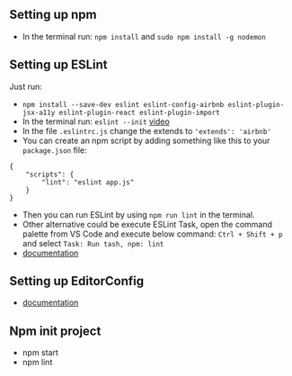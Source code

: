 ## Setting up npm
- In the terminal run: `npm install` and `sudo npm install -g nodemon`

## Setting up ESLint

Just run:
- `npm install --save-dev eslint eslint-config-airbnb eslint-plugin-jsx-a11y eslint-plugin-react eslint-plugin-import`
- In the terminal run: `eslint --init` [video](https://www.youtube.com/watch?v=cMrDePs86Uo&t=479s)
- In the file `.eslintrc.js` change the extends to `'extends': 'airbnb'`
- You can create an npm script by adding something like this to your `package.json` file:
```
{
    "scripts": {
        "lint": "eslint app.js"
    }
}
```
- Then you can run ESLint by using `npm run lint` in the terminal.
- Other alternative could be execute ESLint Task, open the command palette from VS Code and execute below command: `Ctrl + Shift + p` and select `Task: Run tash, npm: lint`
- [documentation](http://shripalsoni.com/blog/configure-eslint-in-visual-studio-code/)

## Setting up EditorConfig

- [documentation](https://codeburst.io/setting-up-eslint-and-editorconfig-in-react-native-projects-31b4d9ddd0f6)

## Npm init project

- npm start
- npm lint
